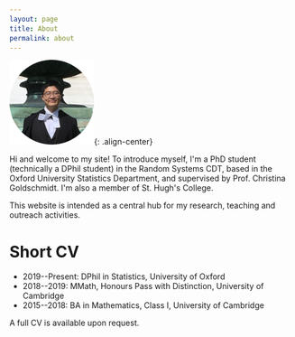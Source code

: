```yaml
---
layout: page
title: About
permalink: about
---
```


![profile picture](/images/profile_small.png){: .align-center}

Hi and welcome to my site! To introduce myself, I'm a PhD student (technically a DPhil student) in the Random Systems CDT, based in the Oxford University Statistics Department, and supervised by Prof. Christina Goldschmidt. I'm also a member of St. Hugh's College.

This website is intended as a central hub for my research, teaching and outreach activities.

# Short CV

- 2019--Present: DPhil in Statistics, University of Oxford
- 2018--2019: MMath, Honours Pass with Distinction, University of Cambridge
- 2015--2018: BA in Mathematics, Class I, University of Cambridge

A full CV is available upon request.